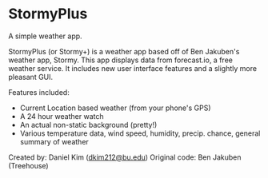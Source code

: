 # StormyPlus
A simple weather app.

StormyPlus (or Stormy+) is a weather app based off of Ben Jakuben's weather app, Stormy.
This app displays data from forecast.io, a free weather service.
It includes new user interface features and a slightly more pleasant GUI.

Features included:
- Current Location based weather (from your phone's GPS)
- A 24 hour weather watch
- An actual non-static background (pretty!)
- Various temperature data, wind speed, humidity, precip. chance, general summary of weather

Created by: Daniel Kim (dkim212@bu.edu)
Original code: Ben Jakuben (Treehouse)
